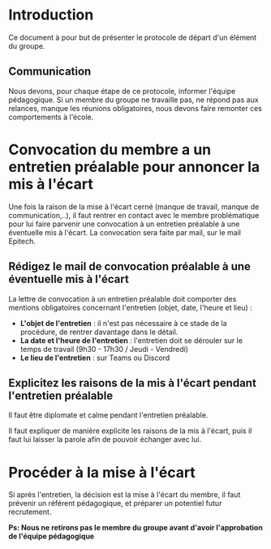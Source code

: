 # Introduction

Ce document à pour but de présenter le protocole de départ d'un élément du groupe.

## Communication

Nous devons, pour chaque étape de ce protocole, informer l'équipe pédagogique. Si un membre du groupe ne travaille pas, ne répond pas aux relances, manque les réunions obligatoires, nous devons faire remonter ces comportements à l'école. 

# Convocation du membre a un entretien préalable pour annoncer la mis à l'écart

Une fois la raison de la mise à l'écart cerné (manque de travail, manque de communication,..), il faut rentrer en contact avec le membre problématique pour lui faire parvenir une convocation à un entretien préalable à une éventuelle mis à l'écart. La convocation sera faite par mail, sur le mail Epitech.

## Rédigez le mail de convocation préalable à une éventuelle mis à l'écart

La lettre de convocation à un entretien préalable doit comporter des mentions obligatoires concernant l'entretien (objet, date, l'heure et lieu) :

  * **L'objet de l'entretien** : il n'est pas nécessaire à ce stade de la procédure, de rentrer davantage dans le détail.
  * **La date et l'heure de l'entretien** : l'entretien doit se dérouler sur le temps de travail (9h30 - 17h30 / Jeudi - Vendredi)
  * **Le lieu de l'entretien** : sur Teams ou Discord

## Explicitez les raisons de la mis à l'écart pendant l'entretien préalable

Il faut être diplomate et calme pendant l'entretien préalable.

Il faut expliquer de manière explicite les raisons de la mis à l'écart, puis il faut lui laisser la parole afin de pouvoir échanger avec lui.

# Procéder à la mise à l'écart

Si après l'entretien, la décision est la mise à l'écart du membre, il faut prévenir un référent pédagogique, et préparer un potentiel futur recrutement.

**Ps: Nous ne retirons pas le membre du groupe avant d'avoir l'approbation de l'équipe pédagogique**